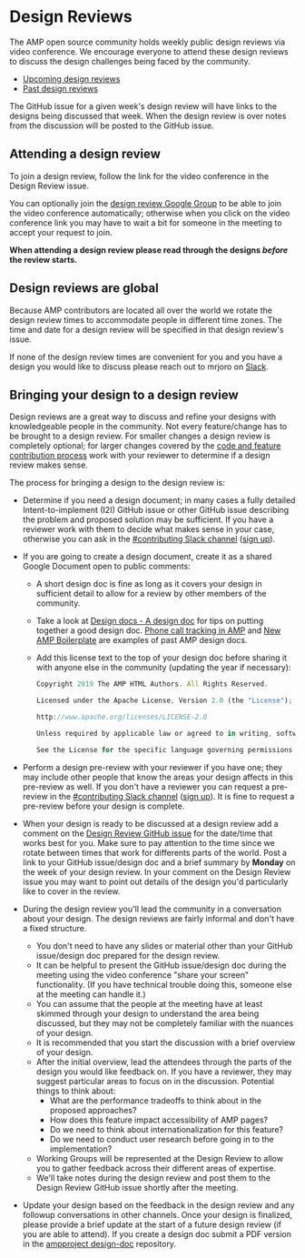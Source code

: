 # Design Reviews

The AMP open source community holds weekly public design reviews via video conference. We encourage everyone to attend these design reviews to discuss the design challenges being faced by the community.

- [Upcoming design reviews](https://github.com/ampproject/amphtml/labels/Type%3A%20Design%20Review)
- [Past design reviews](https://github.com/ampproject/amphtml/issues?q=label%3A%22Type%3A+Design+Review%22+is%3Aclosed)

The GitHub issue for a given week's design review will have links to the designs being discussed that week. When the design review is over notes from the discussion will be posted to the GitHub issue.

## Attending a design review

To join a design review, follow the link for the video conference in the Design Review issue.

You can optionally join the [design review Google Group](https://groups.google.com/a/ampproject.org/forum/#!forum/amp-design-review) to be able to join the video conference automatically; otherwise when you click on the video conference link you may have to wait a bit for someone in the meeting to accept your request to join.

**When attending a design review please read through the designs _before_ the review starts.**

## Design reviews are global

Because AMP contributors are located all over the world we rotate the design review times to accommodate people in different time zones. The time and date for a design review will be specified in that design review's issue.

If none of the design review times are convenient for you and you have a design you would like to discuss please reach out to mrjoro on [Slack](https://github.com/ampproject/amphtml/blob/master/CONTRIBUTING.md#discussion-channels).

## Bringing your design to a design review

Design reviews are a great way to discuss and refine your designs with knowledgeable people in the community. Not every feature/change has to be brought to a design review. For smaller changes a design review is completely optional; for larger changes covered by the [code and feature contribution process](https://github.com/ampproject/amphtml/blob/master/contributing/contributing-code.md) work with your reviewer to determine if a design review makes sense.

The process for bringing a design to the design review is:

- Determine if you need a design document; in many cases a fully detailed Intent-to-implement (I2I) GitHub issue or other GitHub issue describing the problem and proposed solution may be sufficient. If you have a reviewer work with them to decide what makes sense in your case, otherwise you can ask in the [#contributing Slack channel](https://amphtml.slack.com/messages/contributing/) ([sign up](https://bit.ly/amp-slack-signup)).
- If you are going to create a design document, create it as a shared Google Document open to public comments:

  - A short design doc is fine as long as it covers your design in sufficient detail to allow for a review by other members of the community.
  - Take a look at [Design docs - A design doc](https://medium.com/@cramforce/design-docs-a-design-doc-a152f4484c6b) for tips on putting together a good design doc. [Phone call tracking in AMP](https://docs.google.com/document/d/1UDMYv0f2R9CvMUSBQhxjtkSnC4984t9dJeqwm_8WiAM/edit) and [New AMP Boilerplate](https://docs.google.com/document/d/1gZFaKvcDffceJNaI3bYfuYPtYU5u2y6UhE5wBPTsJ9w/edit) are examples of past AMP design docs.
  - Add this license text to the top of your design doc before sharing it with anyone else in the community (updating the year if necessary):

    ```js
    Copyright 2019 The AMP HTML Authors. All Rights Reserved.

    Licensed under the Apache License, Version 2.0 (the "License"); you may not use this file except in compliance with the License. You may obtain a copy of the License at

    http://www.apache.org/licenses/LICENSE-2.0

    Unless required by applicable law or agreed to in writing, software distributed under the License is distributed on an "AS-IS" BASIS, WITHOUT WARRANTIES OR CONDITIONS OF ANY KIND, either express or implied.

    See the License for the specific language governing permissions and limitations under the License.
    ```

- Perform a design pre-review with your reviewer if you have one; they may include other people that know the areas your design affects in this pre-review as well. If you don't have a reviewer you can request a pre-review in the [#contributing Slack channel](https://amphtml.slack.com/messages/contributing) ([sign up](https://bit.ly/amp-slack-signup)). It is fine to request a pre-review before your design is complete.

- When your design is ready to be discussed at a design review add a comment on the [Design Review GitHub issue](https://github.com/ampproject/amphtml/labels/Type%3A%20Design%20Review) for the date/time that works best for you. Make sure to pay attention to the time since we rotate between times that work for differents parts of the world. Post a link to your GitHub issue/design doc and a brief summary by **Monday** on the week of your design review. In your comment on the Design Review issue you may want to point out details of the design you'd particularly like to cover in the review.

- During the design review you'll lead the community in a conversation about your design. The design reviews are fairly informal and don't have a fixed structure.

  - You don't need to have any slides or material other than your GitHub issue/design doc prepared for the design review.
  - It can be helpful to present the GitHub issue/design doc during the meeting using the video conference "share your screen" functionality. (If you have technical trouble doing this, someone else at the meeting can handle it.)
  - You can assume that the people at the meeting have at least skimmed through your design to understand the area being discussed, but they may not be completely familiar with the nuances of your design.
  - It is recommended that you start the discussion with a brief overview of your design.
  - After the initial overview, lead the attendees through the parts of the design you would like feedback on. If you have a reviewer, they may suggest particular areas to focus on in the discussion. Potential things to think about:
    - What are the performance tradeoffs to think about in the proposed approaches?
    - How does this feature impact accessibility of AMP pages?
    - Do we need to think about internationalization for this feature?
    - Do we need to conduct user research before going in to the implementation?
  - Working Groups will be represented at the Design Review to allow you to gather feedback across their different areas of expertise.
  - We'll take notes during the design review and post them to the Design Review GitHub issue shortly after the meeting.

- Update your design based on the feedback in the design review and any followup conversations in other channels. Once your design is finalized, please provide a brief update at the start of a future design review (if you are able to attend). If you create a design doc submit a PDF version in the [ampproject design-doc](https://github.com/ampproject/design-docs) repository.

